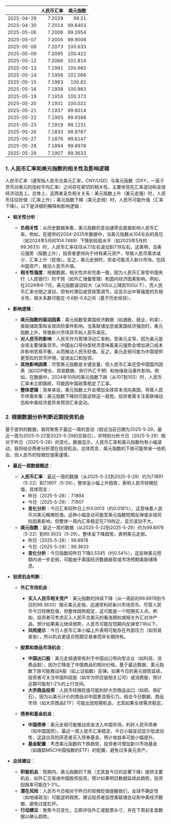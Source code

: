 |            |   人民币汇率 |   美元指数 |
|:-----------|-------------:|-----------:|
| 2025-04-29 |       7.2029 |    99.21   |
| 2025-04-30 |       7.2014 |    99.6403 |
| 2025-05-06 |       7.2008 |    99.2654 |
| 2025-05-07 |       7.2005 |    99.9006 |
| 2025-05-08 |       7.2073 |   100.633  |
| 2025-05-09 |       7.2095 |   100.422  |
| 2025-05-12 |       7.2066 |   101.814  |
| 2025-05-13 |       7.1991 |   100.983  |
| 2025-05-14 |       7.1956 |   101.066  |
| 2025-05-15 |       7.1963 |   100.82   |
| 2025-05-16 |       7.1938 |   100.983  |
| 2025-05-19 |       7.1916 |   100.373  |
| 2025-05-20 |       7.1931 |   100.022  |
| 2025-05-21 |       7.1937 |    99.6014 |
| 2025-05-22 |       7.1903 |    99.9388 |
| 2025-05-23 |       7.1919 |    99.1231 |
| 2025-05-26 |       7.1833 |    98.9787 |
| 2025-05-27 |       7.1876 |    99.6147 |
| 2025-05-28 |       7.1894 |    99.8978 |
| 2025-05-29 |       7.1907 |    99.3633 |![图](shibor.png)

### 1. 人民币汇率和美元指数的相关性及影响逻辑

人民币汇率（通常指人民币兑美元汇率，CNY/USD）与美元指数（DXY，一篮子货币对美元的加权平均汇率）之间存在密切的相关性，主要体现在汇率波动和全球经济动态上。总体上，这两者呈负相关关系：美元指数上升（美元走强）时，人民币往往贬值（汇率上升）；美元指数下降（美元走弱）时，人民币可能升值（汇率下降）。以下是详细的解释和影响逻辑：

- **相关性分析**：
  - **负相关性**：从历史数据来看，美元指数的变动通常会直接影响人民币汇率。例如，在提供的2024-2025年数据中，当美元指数从104左右的高位（如2024年5月的104.7489）下降到较低水平（如2025年5月的99.3633）时，人民币汇率往往从7.1左右波动到7.19左右。这表明，当美元强势（指数上升），投资者更倾向于持有美元资产，导致人民币需求减少、汇率上升（贬值）。反之，美元走弱时，资金可能流入新兴市场，包括中国资产，推动人民币升值。
  - **相关性强度**：根据数据，相关性并非完美一致，因为人民币汇率受中国央行（人民银行）的干预（如外汇储备管理）和国内经济因素影响。例如，在2024年6-7月，美元指数波动较大（从105以上降到100以下），而人民币汇率也随之波动，但有时滞后或受政策调节。这显示出中等强度的负相关性，相关系数可能在-0.6到-0.8之间（基于历史经验）。

- **影响逻辑**：
  - **美元指数的驱动因素**：美元指数受美国经济数据（如通胀、就业、利率）、美联储政策和全球风险事件影响。当美联储加息或美国经济强劲时，美元指数上升，导致新兴市场货币如人民币承压。
  - **对人民币的影响**：人民币作为管理浮动汇率制，受美元主导，因为美元是全球主要储备货币。中国出口导向型经济意味着美元强势会增加进口成本并影响贸易平衡，从而推动人民币贬值。反之，美元走弱可能为中国提供更宽松的货币环境，促进出口和投资。
  - **其他影响因素**：尽管美元指数是关键变量，但人民币汇率还受中国国内因素（如GDP增长、贸易数据、央行外汇干预）和地缘政治事件影响。例如，在数据中，2024年10月的美元指数下跌（从107到103）时，人民币汇率未立即跟跌，可能因中国政策稳定了汇率。
  - **整体逻辑**：简单来说，美元指数上升会增加全球资本流向美国，导致人民币供需失衡；美元指数下降则可能逆转这一趋势。投资者需关注美联储动态和中美经济差异来预测汇率变动。

### 2. 根据数据分析判断近期投资机会

基于提供的数据，我将聚焦于最近一周的变动（假设当前日期为2025-5-29，最近一周为2025-5-22至2025-5-29的交易日），并特别分析今日（2025-5-29）相对于昨日（2025-5-28）的变化。数据显示，人民币汇率和美元指数均有小幅波动，我将结合两者分析潜在投资机会。总体而言，美元指数的下跌可能带来一些机会，但人民币的轻微贬值需谨慎。

- **最近一周数据概述**：
  - **人民币汇率**：最近一周的数据（从2025-5-22到2025-5-29）约为7.1891（5-22）到7.1907（5-29）。整体呈小幅上升趋势，表明人民币轻微贬值。具体而言：
    - 昨日（2025-5-28）：7.1894
    - 今日（2025-5-29）：7.1907
    - **变化分析**：今日汇率较昨日上升0.0013（约0.018%），这意味着人民币对美元略微贬值。这种小幅变动可能受美元指数短期反弹或全球风险因素影响，但整体一周内汇率稳定在7.19附近，显示波动不大。
  - **美元指数**：最近一周的数据（从2025-5-22到2025-5-29）约为99.8978（5-22）到99.3633（5-29）。整体呈下降趋势，表明美元走弱。
    - 昨日（2025-5-28）：99.8978
    - 今日（2025-5-29）：99.3633
    - **变化分析**：今日指数较昨日下降0.5345（约0.54%），这反映美元短期内进一步走弱，可能由于美国经济数据疲软或市场预期美联储降息。

- **投资机会判断**：
  - **外汇市场机会**：
    - **买入人民币相关资产**：美元指数的持续下降（从一周前的99.8978到今日的99.3633）暗示美元走弱，这通常利好新兴市场货币。尽管人民币今日轻微贬值，但整体趋势稳定，这可能是一个短期买入点。例如，投资者可考虑买入人民币兑美元的看涨期权或相关外汇对冲产品，预计如果美元继续弱势，人民币可能在短期内反弹至7.18以下。
    - **风险提示**：今日人民币汇率小幅上升表明可能存在外部压力（如贸易紧张），所以机会更适合短期交易者而非长期持有。

  - **股票和商品市场机会**：
    - **中国出口股**：美元走弱通常有利于中国出口导向型企业（如科技、消费品股），因为它降低了中国商品的相对价格。基于最近数据，美元指数下跌可能推动A股（如上证指数）反弹。如果今日的美元弱势延续，投资者可关注中国科技股（如华为供应链相关公司）或消费股，预计近期可能有1-2%的上行空间。
    - **大宗商品投资**：人民币轻微贬值可能利好大宗商品出口（如铜、铁矿石），因为以美元计价的商品对中国更具吸引力。结合今日数据，商品市场（如大宗商品ETF）可能出现短期机会，尤其如果全球需求稳定。

  - **债券和基金机会**：
    - **中国债券**：美元走弱可能推动资金流入中国市场，利好人民币债券（如中国国债）。最近一周人民币汇率稳定，今日小幅变动显示低波动性，这适合风险厌恶者买入债券基金，预计收益率可能小幅提升。
    - **基金配置**：考虑美元指数的下跌趋势，投资者可增加新兴市场基金（如跟踪MSCI中国指数的ETF）的配置，避免过多美元资产。

- **总体建议**：
  - **积极机会**：短期内，美元指数的下跌（尤其是今日的显著下降）提供主要机会，如外汇交易或中国股债投资。预计如果明日数据延续此趋势，投资回报率可能在1-3%。
  - **潜在风险**：人民币今日相对于昨日的轻微贬值提醒我们，全球不确定性（如地缘政治）可能逆转趋势。建议投资者监控美联储会议和中美经济数据，避免过度杠杆。
  - **行动建议**：聚焦今日变化，立即评估外汇或股票头寸，并在下周初复盘数据以确认趋势。